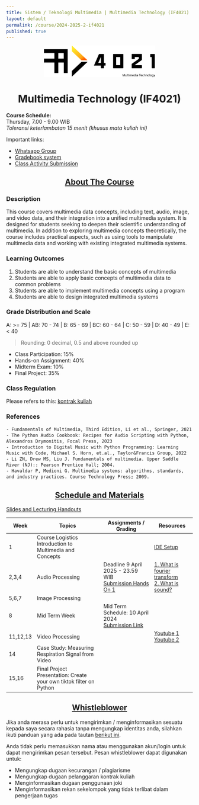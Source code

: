 ```yaml
---
title: Sistem / Teknologi Multimedia | Multimedia Technology (IF4021)
layout: default
permalink: /course/2024-2025-2-if4021
published: true
---
```


<p align="center">
  <img src="/assets/images/IF4021_logo.png" width="300" alt="Multimedia Technology Course">
</p>
<h1 align="center">Multimedia Technology (IF4021)</h1>

**Course Schedule:**<br>
Thursday, 7.00 - 9.00 WIB<br>
_Toleransi keterlambatan 15 menit (khusus mata kuliah ini)_

Important links:
- [Whatsapp Group](https://chat.whatsapp.com/HIy6KcSG8gFKVTM4pOkNVx)
- [Gradebook system](https://gradebook.mctm.web.id)
- [Class Activity Submission](https://docs.google.com/forms/d/e/1FAIpQLSdHSagii0vdwvWOQbaQoxY5N6pHa2BEWd6eybHLKlkpl62jmg/viewform?usp=dialog)

<h2 align="center"><u>About The Course</u></h2>

### Description
This course covers multimedia data concepts, including text, audio, image, and video data, and their integration into a unified multimedia system. It is designed for students seeking to deepen their scientific understanding of multimedia. In addition to exploring multimedia concepts theoretically, the course includes practical aspects, such as using tools to manipulate multimedia data and working with existing integrated multimedia systems.

### Learning Outcomes
1. Students are able to understand the basic concepts of multimedia
2. Students are able to apply basic concepts of multimedia data to common problems
3. Students are able to implement multimedia concepts using a program
4. Students are able to design integrated multimedia systems

### Grade Distribution and Scale
A: >= 75 | AB: 70 - 74 | B: 65 - 69 | BC: 60 - 64 | C: 50 - 59 | D: 40 - 49 | E: < 40
> Rounding: 0 decimal, 0.5 and above rounded up<br>
- Class Participation: 15%
- Hands-on Assignment: 40%
- Midterm Exam: 10%
- Final Project: 35%

### Class Regulation
Please refers to this: [kontrak kuliah](/course/rules)

### References
```
- Fundamentals of Multimedia, Third Edition, Li et al., Springer, 2021
- The Python Audio Cookbook: Recipes for Audio Scripting with Python, Alexandros Drymonitis, Focal Press, 2023
- Introduction to Digital Music with Python Programming: Learning Music with Code, Michael S. Horn, et.al., Taylor&Francis Group, 2022
- Li ZN, Drew MS, Liu J. Fundamentals of multimedia. Upper Saddle River (NJ):: Pearson Prentice Hall; 2004.
- Havaldar P, Medioni G. Multimedia systems: algorithms, standards, and industry practices. Course Technology Press; 2009.
```

<h2 align="center"><u>Schedule and Materials</u></h2>

[Slides and Lecturing Handouts](https://drive.google.com/drive/folders/1pqpROgiGVIq_gtjwKV0xvfh2vrWT2q9k?usp=sharing)

| Week     | Topics                                                              | Assignments / Grading                                                                              | Resources                                                                                                                                            |
| -------- | ------------------------------------------------------------------- | -------------------------------------------------------------------------------------------------- | ---------------------------------------------------------------------------------------------------------------------------------------------------- |
| 1        | Course Logistics<br>Introduction to Multimedia and Concepts         |                                                                                                    | [IDE Setup](/course/env-install)                                                                                                                     |
| 2,3,4    | Audio Processing                                                    | Deadline 9 April 2025 - 23.59 WIB <br>[Submission Hands On 1](https://forms.gle/HgWBauR92cfLCJjX6) | [1. What is fourier transform](https://youtu.be/spUNpyF58BY?si=_qEShXtuyEJSJTWH)<br>[2. What is sound?](https://www.youtube.com/watch?v=24yESm63tSY) |
| 5,6,7    | Image Processing                                                    |                                                                                                    |                                                                                                                                                      |
| 8        | Mid Term Week                                                       | Mid Term Schedule: 10 April 2024 <br> [Submission Link](https://forms.gle/QjkvH8n23JapUQdQ7)       |                                                                                                                                                      |
| 11,12,13 | Video Processing                                                    |                                                                                                    | [Youtube 1](https://www.youtube.com/watch?v=3dET-EoIMM8)<br>[Youtube 2](https://youtu.be/Kv1Hiv3ox8I?si=TxJPsg0J46GZ_tbL)                            |
| 14       | Case Study: Measuring Respiration Signal from Video                 |                                                                                                    |                                                                                                                                                      |
| 15,16    | Final Project Presentation: Create your own tiktok filter on Python |                                                                                                    |                                                                                                                                                      |

<h2 align="center"><u>Whistleblower</u></h2>

Jika anda merasa perlu untuk mengirimkan / menginformasikan sesuatu kepada saya secara rahasia tanpa mengungkap identitas anda, silahkan ikuti panduan yang ada pada tautan [berikut ini](/contact/anon).

Anda tidak perlu memasukkan nama atau menggunakan akun/login untuk dapat mengirimkan pesan tersebut. Pesan whistleblower dapat digunakan untuk:
- Mengungkap dugaan kecurangan / plagiarisme
- Mengungkap dugaan pelanggaran kontrak kuliah
- Menginformasikan dugaan penggunaan joki
- Menginformasikan rekan sekelompok yang tidak terlibat dalam pengerjaan tugas